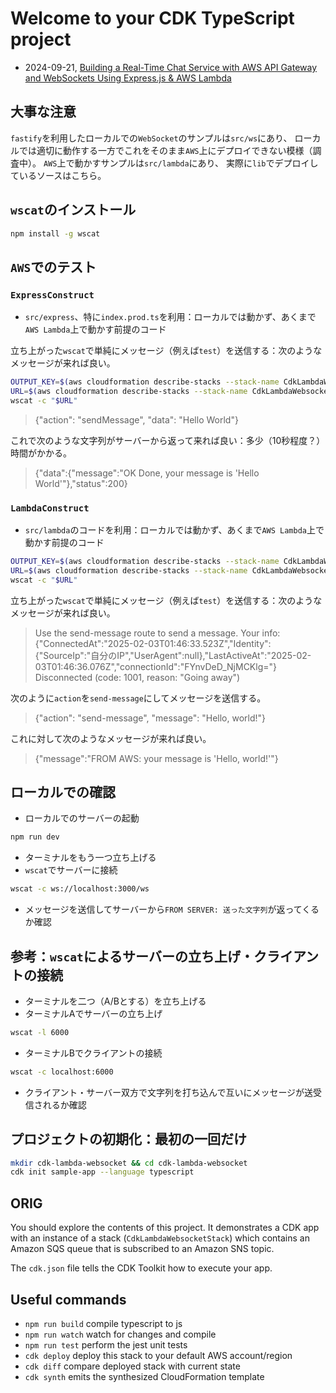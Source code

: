 # Welcome to your CDK TypeScript project

- 2024-09-21, [Building a Real-Time Chat Service with AWS API Gateway and WebSockets Using Express.js & AWS Lambda](https://medium.com/@sonishubham65/building-a-real-time-chat-service-with-aws-api-gateway-and-websockets-using-express-js-aws-lambda-321e7330c18b)

## 大事な注意

`fastify`を利用したローカルでの`WebSocket`のサンプルは`src/ws`にあり、
ローカルでは適切に動作する一方でこれをそのまま`AWS`上にデプロイできない模様（調査中）。
`AWS`上で動かすサンプルは`src/lambda`にあり、
実際に`lib`でデプロイしているソースはこちら。

## `wscat`のインストール

```sh
npm install -g wscat
```

## `AWS`でのテスト

### `ExpressConstruct`

- `src/express`、特に`index.prod.ts`を利用：ローカルでは動かず、あくまで`AWS Lambda`上で動かす前提のコード

立ち上がった`wscat`で単純にメッセージ（例えば`test`）を送信する：次のようなメッセージが来れば良い。

```sh
OUTPUT_KEY=$(aws cloudformation describe-stacks --stack-name CdkLambdaWebsocketStack --query "Stacks[0].Outputs[0].OutputKey" --output text)
URL=$(aws cloudformation describe-stacks --stack-name CdkLambdaWebsocketStack --query "Stacks[0].Outputs[?OutputKey=='${OUTPUT_KEY}'].OutputValue" --output text)
wscat -c "$URL"
```

>{"action": "sendMessage", "data": "Hello World"}

これで次のような文字列がサーバーから返って来れば良い：多少（10秒程度？）時間がかかる。

>{"data":{"message":"OK Done, your message is 'Hello World'"},"status":200}

### `LambdaConstruct`

- `src/lambda`のコードを利用：ローカルでは動かず、あくまで`AWS Lambda`上で動かす前提のコード

```sh
OUTPUT_KEY=$(aws cloudformation describe-stacks --stack-name CdkLambdaWebsocketStack --query "Stacks[0].Outputs[0].OutputKey" --output text)
URL=$(aws cloudformation describe-stacks --stack-name CdkLambdaWebsocketStack --query "Stacks[0].Outputs[?OutputKey=='${OUTPUT_KEY}'].OutputValue" --output text)
wscat -c "$URL"
```

立ち上がった`wscat`で単純にメッセージ（例えば`test`）を送信する：次のようなメッセージが来れば良い。

>Use the send-message route to send a message. Your info:{"ConnectedAt":"2025-02-03T01:46:33.523Z","Identity":{"SourceIp":"自分のIP","UserAgent":null},"LastActiveAt":"2025-02-03T01:46:36.076Z","connectionId":"FYnvDeD_NjMCKlg="}
>Disconnected (code: 1001, reason: "Going away")

次のように`action`を`send-message`にしてメッセージを送信する。

>{"action": "send-message", "message": "Hello, world!"}

これに対して次のようなメッセージが来れば良い。

>{"message":"FROM AWS: your message is 'Hello, world!'"}

## ローカルでの確認

- ローカルでのサーバーの起動

```sh
npm run dev
```

- ターミナルをもう一つ立ち上げる
- `wscat`でサーバーに接続

```sh
wscat -c ws://localhost:3000/ws
```

- メッセージを送信してサーバーから`FROM SERVER: 送った文字列`が返ってくるか確認

## 参考：`wscat`によるサーバーの立ち上げ・クライアントの接続

- ターミナルを二つ（A/Bとする）を立ち上げる
- ターミナルAでサーバーの立ち上げ

```sh
wscat -l 6000
```

- ターミナルBでクライアントの接続

```sh
wscat -c localhost:6000
```

- クライアント・サーバー双方で文字列を打ち込んで互いにメッセージが送受信されるか確認

## プロジェクトの初期化：最初の一回だけ

```sh
mkdir cdk-lambda-websocket && cd cdk-lambda-websocket
cdk init sample-app --language typescript
```

## ORIG

You should explore the contents of this project. It demonstrates a CDK app with an instance of a stack (`CdkLambdaWebsocketStack`)
which contains an Amazon SQS queue that is subscribed to an Amazon SNS topic.

The `cdk.json` file tells the CDK Toolkit how to execute your app.

## Useful commands

- `npm run build`   compile typescript to js
- `npm run watch`   watch for changes and compile
- `npm run test`    perform the jest unit tests
- `cdk deploy`      deploy this stack to your default AWS account/region
- `cdk diff`        compare deployed stack with current state
- `cdk synth`       emits the synthesized CloudFormation template
